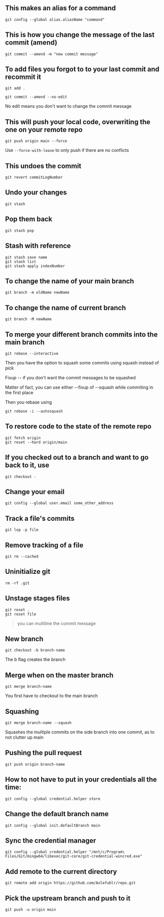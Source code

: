 ## This makes an alias for a command

`git config --global alias.aliasName "command"`

## This is how you change the message of the last commit (amend)

`git commit --amend -m "new commit message"`

## To add files you forgot to to your last commit and recommit it

`git add .`

`git commit --amend --no-edit`

No edit means you don't want to change the commit message

## This will push your local code, overwriting the one on your remote repo

`git push origin main --force`

Use `--force-with-lease` to only push if there are no conflicts

## This undoes the commit

`git revert commitLogNumber`

## Undo your changes

`git stash`

## Pop them back

`git stash pop`

## Stash with reference

```
git stash save name
git stash list
git stash apply indexNumber
```

## To change the name of your main branch

`git branch -m oldName newName`

## To change the name of current branch

`git branch -M newName`

## To merge your different branch commits into the main branch

`git rebase --interactive`

Then you have the option to squash some commits using squash instead of pick

Fixup -- if you don't want the commit messages to be squashed

Matter of fact, you can use either --fixup of --squash while commiting in the first place

Then you rebase using

`git rebase -i --autosquash`

## To restore code to the state of the remote repo

```
git fetch origin
git reset --hard origin/main
```

## If you checked out to a branch and want to go back to it, use

`git checkout -`

## Change your email

`git config --global user.email some_other_address`

## Track a file's commits

`git lop -p file`

## Remove tracking of a file

`git rm --cached`

## Uninitialize git

`rm -rf .git`

## Unstage stages files

```
git reset .
git reset file
```

> you can multiline the commit message

## New branch

`git checkout -b branch-name`

The b flag creates the branch

## Merge when on the master branch

`git merge branch-name`

You first have to checkout to the main branch

## Squashing

`git merge branch-name --squash`

Squashes the multiple commits on the side branch into one commit, as to not clutter up main

## Pushing the pull request

`git push origin branch-name`

## How to not have to put in your credentials all the time:

`git config --global credential.helper store`

## Change the default branch name
`git config --global init.defaultBranch main`

## Sync the credential manager

`git config --global credential.helper "/mnt/c/Program\ Files/Git/mingw64/libexec/git-core/git-credential-wincred.exe"`

## Add remote to the current directory

`git remote add origin https://github.com/Axlefublr/repo.git`

## Pick the upstream branch and push to it

`git push -u origin main`